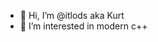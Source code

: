 - 👋 Hi, I’m @itlods aka Kurt
- 👀 I’m interested in modern c++

<!---
itlods/itlods is a ✨ special ✨ repository because its `README.md` (this file) appears on your GitHub profile.
You can click the Preview link to take a look at your changes.
--->
